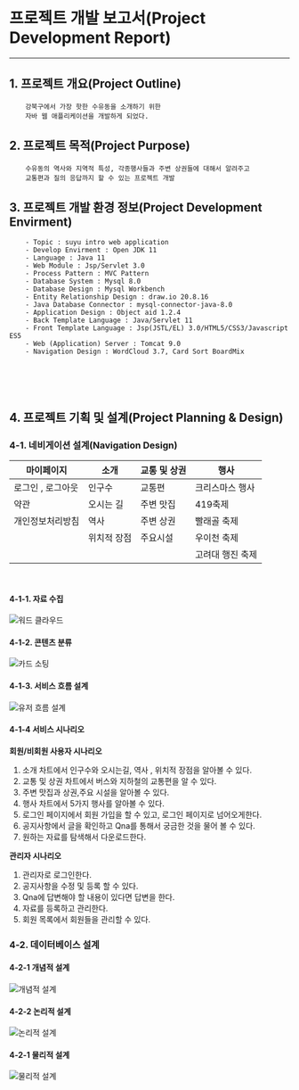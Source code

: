 # 프로젝트 개발 보고서(Project Development Report)
------------------------------------------------
## 1. 프로젝트 개요(Project Outline)
       
        강북구에서 가장 핫한 수유동을 소개하기 위한
        자바 웹 애플리케이션을 개발하게 되었다.

## 2. 프로젝트 목적(Project Purpose)

        수유동의 역사와 지역적 특성, 각종행사들과 주변 상권들에 대해서 알려주고
        교통편과 질의 응답까지 할 수 있는 프로젝트 개발 

## 3. 프로젝트 개발 환경 정보(Project Development Envirment)

        - Topic : suyu intro web application
        - Develop Envirment : Open JDK 11
        - Language : Java 11
        - Web Module : Jsp/Servlet 3.0
        - Process Pattern : MVC Pattern
        - Database System : Mysql 8.0
        - Database Design : Mysql Workbench
        - Entity Relationship Design : draw.io 20.8.16
        - Java Database Connector : mysql-connector-java-8.0
        - Application Design : Object aid 1.2.4
        - Back Template Language : Java/Servlet 11
        - Front Template Language : Jsp(JSTL/EL) 3.0/HTML5/CSS3/Javascript ES5
        - Web (Application) Server : Tomcat 9.0
        - Navigation Design : WordCloud 3.7, Card Sort BoardMix


 <br><br><br> 

## 4. 프로젝트 기획 및 설계(Project Planning & Design)

### 4-1. 네비게이션 설계(Navigation Design)

| 마이페이지 | 소개 | 교통 및 상권 | 행사
|-------|--------|---------|-------|
| 로그인 , 로그아웃 | 인구수 | 교통편 | 크리스마스 행사
| 약관 | 오시는 길| 주변 맛집 | 419축제 
|개인정보처리방침 | 역사 | 주변 상권 | 빨래골 축제
 &nbsp;   |위치적 장점 | 주요시설 | 우이천 축제 
  &nbsp;  |  &nbsp; | &nbsp;| 고려대 행진 축제

<br>

#### 4-1-1. 자료 수집
![워드 클라우드](./info/wordcloud.png)

#### 4-1-2. 콘텐츠 분류
![카드 소팅](./info/card_sorting.png)


#### 4-1-3. 서비스 흐름 설계

![유저 흐름 설계](./info/erd/usecase.drawio.png)

#### 4-1-4 서비스 시나리오


**회원/비회원 사용자 시나리오**
1. 소개 차트에서 인구수와 오시는길, 역사 , 위치적 장점을 알아볼 수 있다.
2. 교통 및 상권 차트에서 버스와 지하철의 교통편을 알 수 있다.
3. 주변 맛집과 상권,주요 시설을 알아볼 수 있다.
4. 행사 차트에서 5가지 행사를 알아볼 수 있다.
5. 로그인 페이지에서 회원 가입을 할 수 있고, 로그인 페이지로 넘어오게한다.
6. 공지사항에서 글을 확인하고 Qna를 통해서 궁금한 것을 물어 볼 수 있다.
7. 원하는 자료를 탐색해서 다운로드한다.

**관리자 시나리오**
1. 관리자로 로그인한다.
2. 공지사항을 수정 및 등록 할 수 있다.
3. Qna에 답변해야 할 내용이 있다면 답변을 한다.
4. 자료를 등록하고 관리한다.
5. 회원 목록에서 회원들을 관리할 수 있다.

### 4-2. 데이터베이스 설계

#### 4-2-1 개념적 설계


![개념적 설계](./info/erd/info_erd.drawio.png)

#### 4-2-2 논리적 설계

![논리적 설계](./info/erd/logical_erd.drawio.png)

#### 4-2-1 물리적 설계

![물리적 설계](./info/erd/physical_erd.drawio.png)